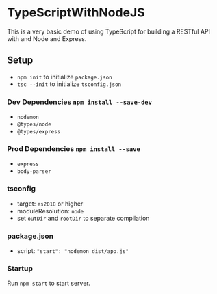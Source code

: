 # TypeScriptWithNodeJS

This is a very basic demo of using TypeScript for building a RESTful API with and Node and Express.

## Setup

- `npm init` to initialize `package.json`
- `tsc --init` to initialize `tsconfig.json`

### Dev Dependencies `npm install --save-dev`

- `nodemon`
- `@types/node`
- `@types/express`

### Prod Dependencies `npm install --save`

- `express`
- `body-parser`

### tsconfig

- target: `es2018` or higher
- moduleResolution: `node`
- set `outDir` and `rootDir` to separate compilation

### package.json

- script: `"start": "nodemon dist/app.js"`

### Startup

Run `npm start` to start server.
